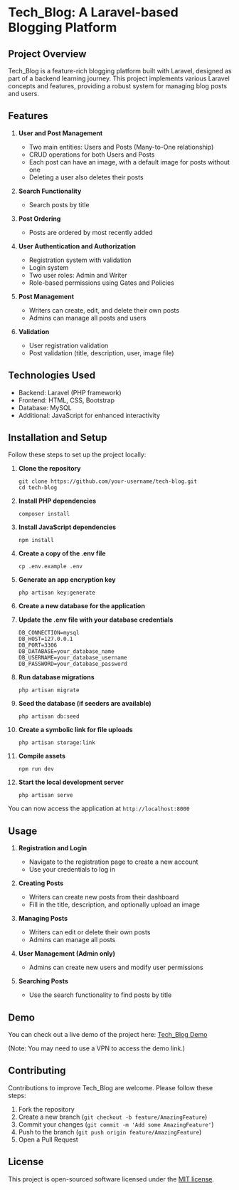 # Tech_Blog: A Laravel-based Blogging Platform

## Project Overview

Tech_Blog is a feature-rich blogging platform built with Laravel, designed as part of a backend learning journey. This project implements various Laravel concepts and features, providing a robust system for managing blog posts and users.

## Features

1. **User and Post Management**
   - Two main entities: Users and Posts (Many-to-One relationship)
   - CRUD operations for both Users and Posts
   - Each post can have an image, with a default image for posts without one
   - Deleting a user also deletes their posts

2. **Search Functionality**
   - Search posts by title

3. **Post Ordering**
   - Posts are ordered by most recently added

4. **User Authentication and Authorization**
   - Registration system with validation
   - Login system
   - Two user roles: Admin and Writer
   - Role-based permissions using Gates and Policies

5. **Post Management**
   - Writers can create, edit, and delete their own posts
   - Admins can manage all posts and users

6. **Validation**
   - User registration validation
   - Post validation (title, description, user, image file)

## Technologies Used

- Backend: Laravel (PHP framework)
- Frontend: HTML, CSS, Bootstrap
- Database: MySQL
- Additional: JavaScript for enhanced interactivity

## Installation and Setup

Follow these steps to set up the project locally:

1. **Clone the repository**
   ```
   git clone https://github.com/your-username/tech-blog.git
   cd tech-blog
   ```

2. **Install PHP dependencies**
   ```
   composer install
   ```

3. **Install JavaScript dependencies**
   ```
   npm install
   ```

4. **Create a copy of the .env file**
   ```
   cp .env.example .env
   ```

5. **Generate an app encryption key**
   ```
   php artisan key:generate
   ```

6. **Create a new database for the application**

7. **Update the .env file with your database credentials**
   ```
   DB_CONNECTION=mysql
   DB_HOST=127.0.0.1
   DB_PORT=3306
   DB_DATABASE=your_database_name
   DB_USERNAME=your_database_username
   DB_PASSWORD=your_database_password
   ```

8. **Run database migrations**
   ```
   php artisan migrate
   ```

9. **Seed the database (if seeders are available)**
   ```
   php artisan db:seed
   ```

10. **Create a symbolic link for file uploads**
    ```
    php artisan storage:link
    ```

11. **Compile assets**
    ```
    npm run dev
    ```

12. **Start the local development server**
    ```
    php artisan serve
    ```

You can now access the application at `http://localhost:8000`

## Usage

1. **Registration and Login**
   - Navigate to the registration page to create a new account
   - Use your credentials to log in

2. **Creating Posts**
   - Writers can create new posts from their dashboard
   - Fill in the title, description, and optionally upload an image

3. **Managing Posts**
   - Writers can edit or delete their own posts
   - Admins can manage all posts

4. **User Management (Admin only)**
   - Admins can create new users and modify user permissions

5. **Searching Posts**
   - Use the search functionality to find posts by title

## Demo

You can check out a live demo of the project here:
[Tech_Blog Demo](http://www.tech-blog.free.nf/?i=1)

(Note: You may need to use a VPN to access the demo link.)

## Contributing

Contributions to improve Tech_Blog are welcome. Please follow these steps:

1. Fork the repository
2. Create a new branch (`git checkout -b feature/AmazingFeature`)
3. Commit your changes (`git commit -m 'Add some AmazingFeature'`)
4. Push to the branch (`git push origin feature/AmazingFeature`)
5. Open a Pull Request

## License

This project is open-sourced software licensed under the [MIT license](https://opensource.org/licenses/MIT).
